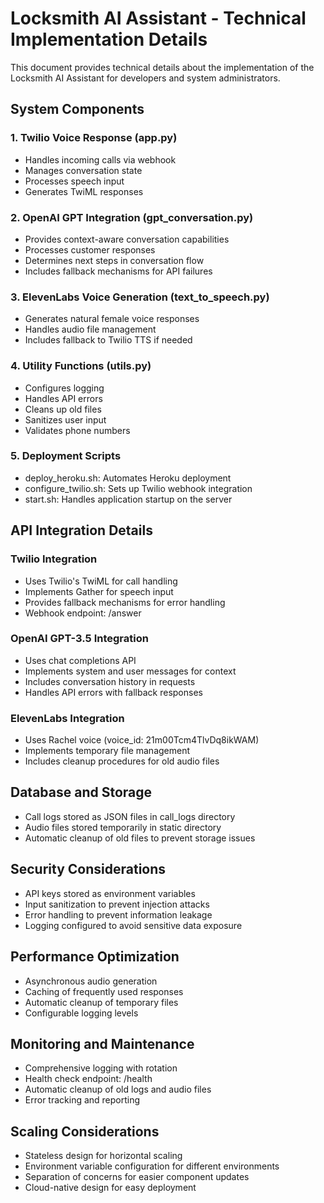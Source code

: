 # Locksmith AI Assistant - Technical Implementation Details

This document provides technical details about the implementation of the Locksmith AI Assistant for developers and system administrators.

## System Components

### 1. Twilio Voice Response (app.py)
- Handles incoming calls via webhook
- Manages conversation state
- Processes speech input
- Generates TwiML responses

### 2. OpenAI GPT Integration (gpt_conversation.py)
- Provides context-aware conversation capabilities
- Processes customer responses
- Determines next steps in conversation flow
- Includes fallback mechanisms for API failures

### 3. ElevenLabs Voice Generation (text_to_speech.py)
- Generates natural female voice responses
- Handles audio file management
- Includes fallback to Twilio TTS if needed

### 4. Utility Functions (utils.py)
- Configures logging
- Handles API errors
- Cleans up old files
- Sanitizes user input
- Validates phone numbers

### 5. Deployment Scripts
- deploy_heroku.sh: Automates Heroku deployment
- configure_twilio.sh: Sets up Twilio webhook integration
- start.sh: Handles application startup on the server

## API Integration Details

### Twilio Integration
- Uses Twilio's TwiML for call handling
- Implements Gather for speech input
- Provides fallback mechanisms for error handling
- Webhook endpoint: /answer

### OpenAI GPT-3.5 Integration
- Uses chat completions API
- Implements system and user messages for context
- Includes conversation history in requests
- Handles API errors with fallback responses

### ElevenLabs Integration
- Uses Rachel voice (voice_id: 21m00Tcm4TlvDq8ikWAM)
- Implements temporary file management
- Includes cleanup procedures for old audio files

## Database and Storage

- Call logs stored as JSON files in call_logs directory
- Audio files stored temporarily in static directory
- Automatic cleanup of old files to prevent storage issues

## Security Considerations

- API keys stored as environment variables
- Input sanitization to prevent injection attacks
- Error handling to prevent information leakage
- Logging configured to avoid sensitive data exposure

## Performance Optimization

- Asynchronous audio generation
- Caching of frequently used responses
- Automatic cleanup of temporary files
- Configurable logging levels

## Monitoring and Maintenance

- Comprehensive logging with rotation
- Health check endpoint: /health
- Automatic cleanup of old logs and audio files
- Error tracking and reporting

## Scaling Considerations

- Stateless design for horizontal scaling
- Environment variable configuration for different environments
- Separation of concerns for easier component updates
- Cloud-native design for easy deployment
